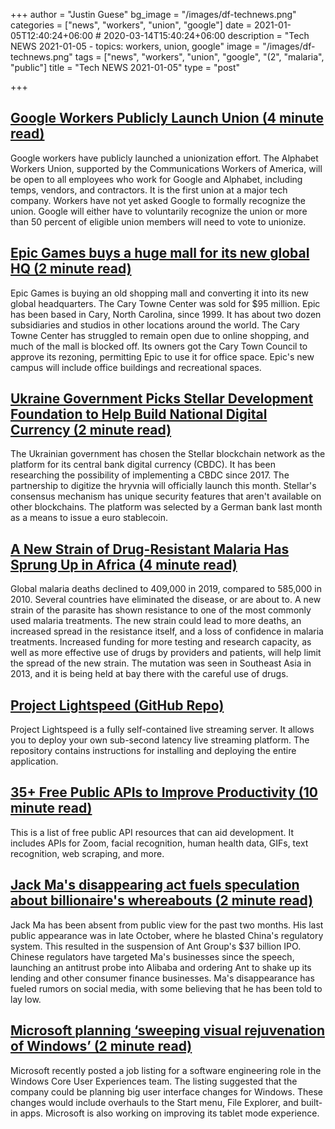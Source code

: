 +++
author = "Justin Guese"
bg_image = "/images/df-technews.png"
categories = ["news", "workers", "union", "google"]
date = 2021-01-05T12:40:24+06:00 # 2020-03-14T15:40:24+06:00
description = "Tech NEWS 2021-01-05 - topics: workers, union, google"
image = "/images/df-technews.png"
tags = ["news", "workers", "union", "google", "(2", "malaria", "public"]
title = "Tech NEWS 2021-01-05"
type = "post"

+++

## [Google Workers Publicly Launch Union (4 minute read)](https://www.vice.com/en/article/3an5q9/google-workers-publicly-launch-union/1/01000176d23bdcdd-a54842df-d4c0-4c9e-b1b1-9932ca844ca1-000000/ZW_l45JBdDXfoe8O9625QwJrkWUVyatVFSlCoUg3bbo=174)

Google workers have publicly launched a unionization effort. The Alphabet Workers Union, supported by the Communications Workers of America, will be open to all employees who work for Google and Alphabet, including temps, vendors, and contractors. It is the first union at a major tech company. Workers have not yet asked Google to formally recognize the union. Google will either have to voluntarily recognize the union or more than 50 percent of eligible union members will need to vote to unionize.

## [Epic Games buys a huge mall for its new global HQ (2 minute read)](https://www.polygon.com/2021/1/4/22213102/epic-games-buys-mall-new-headquarters-cary-towne-center/1/01000176d23bdcdd-a54842df-d4c0-4c9e-b1b1-9932ca844ca1-000000/lKU5dcgdF3nespp2n_yMFNLTQ4nKcIcFyMPzz-Bg6CU=174)

Epic Games is buying an old shopping mall and converting it into its new global headquarters. The Cary Towne Center was sold for $95 million. Epic has been based in Cary, North Carolina, since 1999. It has about two dozen subsidiaries and studios in other locations around the world. The Cary Towne Center has struggled to remain open due to online shopping, and much of the mall is blocked off. Its owners got the Cary Town Council to approve its rezoning, permitting Epic to use it for office space. Epic's new campus will include office buildings and recreational spaces.

## [Ukraine Government Picks Stellar Development Foundation to Help Build National Digital Currency (2 minute read)](https://www.coindesk.com/ukraine-government-picks-stellar-to-help-build-national-digital-currency/1/01000176d23bdcdd-a54842df-d4c0-4c9e-b1b1-9932ca844ca1-000000/koEfOumtTpvo4aA7-1OUp99yFCqX2afdV7ZK7yJjCmg=174)

The Ukrainian government has chosen the Stellar blockchain network as the platform for its central bank digital currency (CBDC). It has been researching the possibility of implementing a CBDC since 2017. The partnership to digitize the hryvnia will officially launch this month. Stellar's consensus mechanism has unique security features that aren't available on other blockchains. The platform was selected by a German bank last month as a means to issue a euro stablecoin.

## [A New Strain of Drug-Resistant Malaria Has Sprung Up in Africa (4 minute read)](https://www.scientificamerican.com/article/a-new-strain-of-drug-resistant-malaria-has-sprung-up-in-africa//1/01000176d23bdcdd-a54842df-d4c0-4c9e-b1b1-9932ca844ca1-000000/11tIx332c-1Y_-2UxNPDPkTG893uDJltjLr-K83TXxo=174)

Global malaria deaths declined to 409,000 in 2019, compared to 585,000 in 2010. Several countries have eliminated the disease, or are about to. A new strain of the parasite has shown resistance to one of the most commonly used malaria treatments. The new strain could lead to more deaths, an increased spread in the resistance itself, and a loss of confidence in malaria treatments. Increased funding for more testing and research capacity, as well as more effective use of drugs by providers and patients, will help limit the spread of the new strain. The mutation was seen in Southeast Asia in 2013, and it is being held at bay there with the careful use of drugs.

## [Project Lightspeed (GitHub Repo)](https://github.com/GRVYDEV/Project-Lightspeed/1/01000176d23bdcdd-a54842df-d4c0-4c9e-b1b1-9932ca844ca1-000000/zSCU-JfjcTMiIzVhSqdXR9r3v39bvHAf9WcuZcy9o2o=174)

Project Lightspeed is a fully self-contained live streaming server. It allows you to deploy your own sub-second latency live streaming platform. The repository contains instructions for installing and deploying the entire application.

## [35+ Free Public APIs to Improve Productivity (10 minute read)](https://blog.idrisolubisi.com/35-free-public-apis-to-improve-productivity/1/01000176d23bdcdd-a54842df-d4c0-4c9e-b1b1-9932ca844ca1-000000/5wObwQmWfZzbg4H5osL44KwVihKalB2y-wC8HMhcyYo=174)

This is a list of free public API resources that can aid development. It includes APIs for Zoom, facial recognition, human health data, GIFs, text recognition, web scraping, and more.

## [Jack Ma's disappearing act fuels speculation about billionaire's whereabouts (2 minute read)](https://www.reuters.com/article/us-china-ant-group-jack-ma-idUSKBN2991DA/1/01000176d23bdcdd-a54842df-d4c0-4c9e-b1b1-9932ca844ca1-000000/omGAsjtjN4L29JrD0gxHQl_o1-xPA-X-cuLxThN34mE=174)

Jack Ma has been absent from public view for the past two months. His last public appearance was in late October, where he blasted China's regulatory system. This resulted in the suspension of Ant Group's $37 billion IPO. Chinese regulators have targeted Ma's businesses since the speech, launching an antitrust probe into Alibaba and ordering Ant to shake up its lending and other consumer finance businesses. Ma's disappearance has fueled rumors on social media, with some believing that he has been told to lay low.

## [Microsoft planning ‘sweeping visual rejuvenation of Windows’ (2 minute read)](https://www.theverge.com/2021/1/4/22212817/microsoft-windows-10-visual-changes-update-sun-valley-2021/1/01000176d23bdcdd-a54842df-d4c0-4c9e-b1b1-9932ca844ca1-000000/nBePa-ayxtSIp3SF3amIjfVDqe0Pu5oIsQ2DHbb87YU=174)

Microsoft recently posted a job listing for a software engineering role in the Windows Core User Experiences team. The listing suggested that the company could be planning big user interface changes for Windows. These changes would include overhauls to the Start menu, File Explorer, and built-in apps. Microsoft is also working on improving its tablet mode experience.

